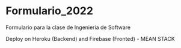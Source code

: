 # Formulario_2022
Formulario para la clase de Ingeniería de Software

Deploy on Heroku (Backend) and Firebase (Fronted) - MEAN STACK
